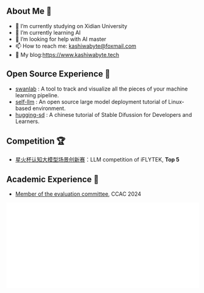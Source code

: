 ## About Me 👋
- 🔭 I’m currently studying on Xidian University
- 🌱 I’m currently learning AI
- 🤔 I’m looking for help with  AI master
- 📫 How to reach me: kashiwabyte@foxmail.com
- 🎉 My blog:https://www.kashiwabyte.tech

## Open Source Experience 👯

- [swanlab](https://github.com/SwanHubX/SwanLab) : A tool to track and visualize all the pieces of your machine learning pipeline.
- [self-llm](https://github.com/datawhalechina/self-llm) : An open source large model deployment tutorial of Linux-based environment.
- [hugging-sd](https://github.com/datawhalechina/hugging-sd) : A chinese tutorial of Stable Difussion for Developers and Learners.

## Competition 🏆
- [星火杯认知大模型场景创新赛](http://challenge.xfyun.cn/xinghuo)：LLM competition of iFLYTEK, **Top 5**


## Academic Experience  📖
- [Member of the evaluation committee](http://www.fudan-disc.com/sharedtask/AIDebater24/organizer.html), CCAC 2024


<!--
**KashiwaByte/KashiwaByte** is a ✨ _special_ ✨ repository because its `README.md` (this file) appears on your GitHub profile.

Here are some ideas to get you started:
      
- 🔭 I’m currently working on 西安电子科技大学
- 🌱 I’m currently learning AI（人工智能专业）
- 🤔 I’m looking for help with  AI master
- 📫 How to reach me: qq 471314513
-  My blog:https://www.kashiwabyte.tech
-->

![Metrics](/github-metrics.svg)